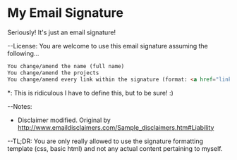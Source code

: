 My Email Signature
===============

Seriously! It's just an email signature!

--License: You are welcome to use this email signature assuming the following...
```html
You change/amend the name (full name)
You change/amend the projects
You change/amend every link within the signature (format: <a href="link">link content</a>*)
```
<p>*: This is ridiculous I have to define this, but to be sure! :)</p>

--Notes:
* Disclaimer modified. Original by http://www.emaildisclaimers.com/Sample_disclaimers.htm#Liability

--TL;DR:
You are only really allowed to use the signature formatting template (css, basic html) and not any actual content pertaining to myself.
